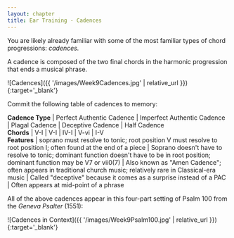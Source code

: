 ```yaml
---
layout: chapter
title: Ear Training - Cadences
---
```


You are likely already familiar with some of the most familiar types of chord progressions: *cadences.*

A cadence is composed of the two final chords in the harmonic progression that ends a musical phrase.

![Cadences]({{ '/images/Week9Cadences.jpg' | relative_url }}){:target='_blank'}

Commit the following table of cadences to memory:

**Cadence Type** | Perfect Authentic Cadence | Imperfect Authentic Cadence | Plagal Cadence | Deceptive Cadence | Half Cadence  
**Chords** | V-I | V-I | IV-I | V-vi | I-V  
**Features** | soprano must resolve to tonic; root position V must resolve to root position I; often found at the end of a piece | Soprano doesn't have to resolve to tonic; dominant function doesn't have to be in root position; dominant function may be V7 or vii0(7) | Also known as "Amen Cadence"; often appears in traditional church music; relatively rare in Classical-era music | Called "deceptive" because it comes as a surprise instead of a PAC | Often appears at mid-point of a phrase

All of the above cadences appear in this four-part setting of Psalm 100 from the *Geneva Psalter* (1551):

![Cadences in Context]({{ '/images/Week9Psalm100.jpg' | relative_url }}){:target='_blank'}